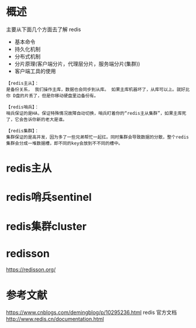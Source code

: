 # 概述
主要从下面几个方面去了解 redis
* 基本命令
* 持久化机制
* 分布式机制
* 分片原理(客户端分片，代理层分片，服务端分片(集群))
* 客户端工具的使用
```
【redis主从】：
是备份关系， 我们操作主库，数据也会同步到从库。 如果主库机器坏了，从库可以上。就好比你 D盘的片丢了，但是你移动硬盘里边备份有。

【redis哨兵】：
哨兵保证的是HA，保证特殊情况故障自动切换，哨兵盯着你的“redis主从集群”，如果主库死了，它会告诉你新的老大是谁。

【redis集群】：
集群保证的是高并发，因为多了一些兄弟帮忙一起扛。同时集群会导致数据的分散，整个redis集群会分成一堆数据槽，即不同的key会放到不不同的槽中。
```


# redis主从

# redis哨兵sentinel

# redis集群cluster

# redisson 
https://redisson.org/

# 参考文献
https://www.cnblogs.com/demingblog/p/10295236.html
redis 官方文档
http://www.redis.cn/documentation.html
